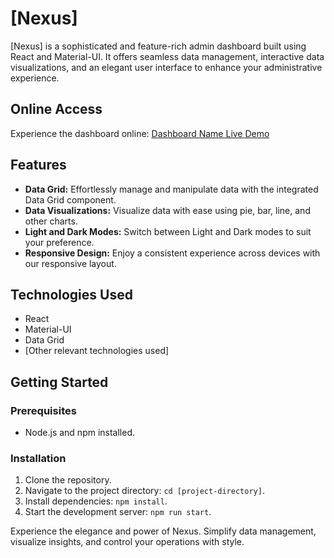 # [Nexus]

[Nexus] is a sophisticated and feature-rich admin dashboard built using React and Material-UI. It offers seamless data management, interactive data visualizations, and an elegant user interface to enhance your administrative experience.

## Online Access

Experience the dashboard online: [Dashboard Name Live Demo](https://nexus-one-psi.vercel.app/)

## Features

- **Data Grid:** Effortlessly manage and manipulate data with the integrated Data Grid component.
- **Data Visualizations:** Visualize data with ease using pie, bar, line, and other charts.
- **Light and Dark Modes:** Switch between Light and Dark modes to suit your preference.
- **Responsive Design:** Enjoy a consistent experience across devices with our responsive layout.

## Technologies Used

- React
- Material-UI
- Data Grid
- [Other relevant technologies used]

## Getting Started

### Prerequisites

- Node.js and npm installed.

### Installation

1. Clone the repository.
2. Navigate to the project directory: `cd [project-directory]`.
3. Install dependencies: `npm install`.
4. Start the development server: `npm run start`.

Experience the elegance and power of Nexus. Simplify data management, visualize insights, and control your operations with style.
